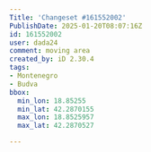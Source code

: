 ```yaml
---
Title: 'Changeset #161552002'
PublishDate: 2025-01-20T08:07:16Z
id: 161552002
user: dada24
comment: moving area
created_by: iD 2.30.4
tags:
- Montenegro
- Budva
bbox:
  min_lon: 18.85255
  min_lat: 42.2870155
  max_lon: 18.8525957
  max_lat: 42.2870527

---
```

